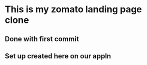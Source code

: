 # This is my zomato landing page clone

## Done with first commit

## Set up created here on our appln